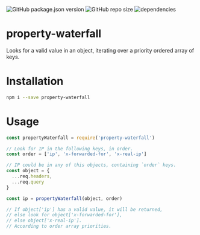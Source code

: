 ![GitHub package.json version](https://img.shields.io/github/package-json/v/nahue-f/property-waterfall.svg)
![GitHub repo size](https://img.shields.io/github/repo-size/nahue-f/property-waterfall.svg)
![dependencies](https://img.shields.io/badge/dependencies-0-blue.svg)

# property-waterfall

Looks for a valid value in an object, iterating over a priority ordered array of keys.

# Installation
```sh
npm i --save property-waterfall
```

# Usage
```js
const propertyWaterfall = require('property-waterfall')

// Look for IP in the following keys, in order.
const order = ['ip', 'x-forwarded-for', 'x-real-ip']

// IP could be in any of this objects, containing `order` keys.
const object = {
  ...req.headers,
  ...req.query
}

const ip = propertyWaterfall(object, order)

// If object['ip'] has a valid value, it will be returned,
// else look for object['x-forwarded-for'],
// else object['x-real-ip'].
// According to order array priorities.
```

